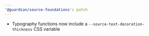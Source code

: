 ```yaml
---
'@guardian/source-foundations': patch
---
```


- Typography functions now include a `--source-text-decoration-thickness` CSS variable
